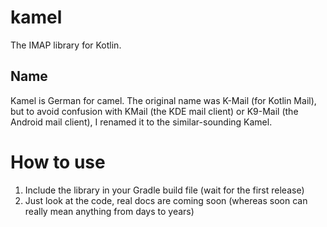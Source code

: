 # kamel
The IMAP library for Kotlin.

## Name
Kamel is German for camel.
The original name was K-Mail (for Kotlin Mail), but
to avoid confusion with KMail (the KDE mail client) or
K9-Mail (the Android mail client), I renamed it to the
similar-sounding Kamel.

# How to use
1. Include the library in your Gradle build file (wait for the first release)
2. Just look at the code, real docs are coming soon (whereas soon can really mean anything from days to years)